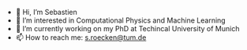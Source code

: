 - 👋 Hi, I’m Sebastien
- 👀 I’m interested in Computational Physics and Machine Learning
- 🌱 I’m currently working on my PhD at Techincal University of Munich
- 📫 How to reach me: s.roecken@tum.de

<!---
S-Roecken/S-Roecken is a ✨ special ✨ repository because its `README.md` (this file) appears on your GitHub profile.
You can click the Preview link to take a look at your changes.
--->
